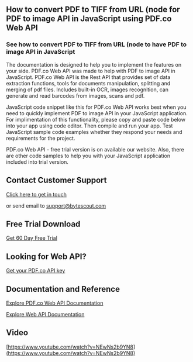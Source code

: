 ## How to convert PDF to TIFF from URL (node for PDF to image API in JavaScript using PDF.co Web API

### See how to convert PDF to TIFF from URL (node to have PDF to image API in JavaScript

The documentation is designed to help you to implement the features on your side. PDF.co Web API was made to help with PDF to image API in JavaScript. PDF.co Web API is the Rest API that provides set of data extraction functions, tools for documents manipulation, splitting and merging of pdf files. Includes built-in OCR, images recognition, can generate and read barcodes from images, scans and pdf.

JavaScript code snippet like this for PDF.co Web API works best when you need to quickly implement PDF to image API in your JavaScript application. For implimentation of this functionality, please copy and paste code below into your app using code editor. Then compile and run your app. Test JavaScript sample code examples whether they respond your needs and requirements for the project.

PDF.co Web API - free trial version is on available our website. Also, there are other code samples to help you with your JavaScript application included into trial version.

## Contact Customer Support

[Click here to get in touch](https://bytescout.zendesk.com/hc/en-us/requests/new?subject=PDF.co%20Web%20API%20Question)

or send email to [support@bytescout.com](mailto:support@bytescout.com?subject=PDF.co%20Web%20API%20Question) 

## Free Trial Download

[Get 60 Day Free Trial](https://bytescout.com/download/web-installer?utm_source=github-readme)

## Looking for Web API? 

[Get your PDF.co API key](https://pdf.co/documentation/api?utm_source=github-readme)

## Documentation and Reference

[Explore PDF.co Web API Documentation](https://bytescout.com/documentation/index.html?utm_source=github-readme)

[Explore Web API Documentation](https://pdf.co/documentation/api?utm_source=github-readme)

## Video

[https://www.youtube.com/watch?v=NEwNs2b9YN8](https://www.youtube.com/watch?v=NEwNs2b9YN8)